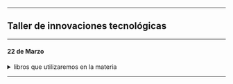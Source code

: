 ----

## Taller de innovaciones tecnológicas
----

#### 22 de Marzo

<details>
  <summary> libros que utilizaremos en la materia </summary>

  - [El gran libro de HTML5, CSS3 y Javascript](https://github.com/nadianoe/nadianoe.github.io/blob/master/taller4to/El-gran-libro-de-HTML5-CSS3-y-JavaScript.pdf)
  - [The complete reference of HTML y CSS](https://github.com/nadianoe/nadianoe.github.io/blob/master/taller4to/the-complete-reference-html-css-fifth-edition.pdf)
  
</details>

----
